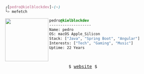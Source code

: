 

```css
┌[pedro@kielblockdev]-(~)
└> mefetch
```
 

<div style="display:block;text-align:left"><img align="left" src="https://upload.wikimedia.org/wikipedia/commons/f/fa/Apple_logo_whgite.svg" border="0" style="width:140px;">
  
  ```css
  pedro@kielblockdev
  -------------------
  Name: pedro
  OS: macOS Apple_Silicon
  Stack: ["Java", "Spring Boot", "Angular"]
  Interests: ["Tech", "Gaming", "Music"]
  Uptime: 22 Years
  ```
</div>



<br />
<p align="center">
  <samp>
    $  <a href="https://kielblock.dev" target="_blank">website</a>  $
  </samp>
</p>






